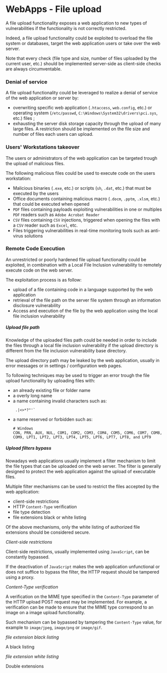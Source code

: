 # WebApps - File upload

A file upload functionality exposes a web application to new types of
vulnerabilities if the functionality is not correctly restricted.

Indeed, a file upload functionality could be exploited to overload the file
system or databases, target the web application users or take over the web
server.

Note that every check (file type and size, number of files uploaded by the
current user, etc.) should be implemented server-side as client-side checks are
always circumventable.

### Denial of service

A file upload functionality could be leveraged to realize a denial of service
of the web application or server by:

  - overwriting specific web application (`.htaccess`, `web.config`, etc.) or
    operating system (`/etc/passwd`, `C:\Windows\System32\drivers\pci.sys`,
    etc.) files ;
  - exhausting the server disk storage capacity through the upload of many
    large files. A restriction should be implemented on the file size and
    number of files each users can upload.

### Users' Workstations takeover

The users or administrators of the web application can be targeted trough the
upload of malicious files.

The following malicious files could be used to execute code on the users
workstation:

  - Malicious binaries (`.exe`, etc.) or scripts (`sh`, `.dat`, etc.) that must
    be executed by the users
  - Office documents containing malicious macro (`.docm`, `.pptm`, `.xlsm`,
    etc.) that could be executed when opened
  - `PDF` files containing payloads exploiting vulnerabilities in one or
    multiples `PDF` readers such as `Adobe Acrobat Reader`
  - `CSV` files containing `CSV` injections, triggered when opening the files
    with a `CSV` reader such as `Excel`, etc.
  - Files triggering vulnerabilities in real-time monitoring tools such as
    anti-virus solutions      

### Remote Code Execution

An unrestricted or poorly hardened file upload functionality could be exploited,
in combination with a Local File Inclusion vulnerability to remotely execute
code on the web server.

The exploitation process is as follow:
  - upload of a file containing code in a language supported by the web
    application
  - retrieval of the file path on the server file system through an information
    disclosure vulnerability
  - Access and execution of the file by the web application using the local
    file inclusion vulnerability        

##### Upload file path

Knowledge of the uploaded files path could be needed in order to include the
files through a local file inclusion vulnerability if the upload directory is
different from the file inclusion vulnerability base directory.

The upload directory path may be leaked by the web application, usually in
error messages or in settings / configuration web pages.

To following techniques may be used to trigger an error trough the file upload
functionality by uploading files with:

  - an already existing file or folder name
  - a overly long name
  - a name containing invalid characters such as:
    ```
     .|<>*?"'`
    ```
  - a name reserved or forbidden such as:
    ```
    # Windows
    CON, PRN, AUX, NUL, COM1, COM2, COM3, COM4, COM5, COM6, COM7, COM8, COM9, LPT1, LPT2, LPT3, LPT4, LPT5, LPT6, LPT7, LPT8, and LPT9
    ```

##### Upload filters bypass

Nowadays web applications usually implement a filter mechanism to limit the
file types that can be uploaded on the web server. The filter is generally
designed to protect the web application against the upload of executable files.

Multiple filter mechanisms can be used to restrict the files accepted by the web
application:   
  - client-side restrictions
  - HTTP `Content-Type` verification
  - file type detection   
  - file extensions black or white listing

Of the above mechanisms, only the white listing of authorized file extensions
should be considered secure.

*Client-side restrictions*

Client-side restrictions, usually implemented using `JavaScript`, can be
constantly bypassed.

If the deactivation of `JavaScript` makes the web application unfunctional or
does not suffice to bypass the filter, the HTTP request should be tampered
using a proxy.

*Content-Type verification*

A verification on the MIME type specified in the `Content-Type` parameter of
the HTTP upload POST request may be implemented. For example, a verification
can be made to ensure that the MIME type correspond to an image on a image
upload functionality.   

Such mechanism can be bypassed by tampering the `Content-Type` value, for
example to `image/jpeg`, `image/png` or `image/gif`.

*file extension black listing*

A black listing

*file extension white listing*

Double extensions
